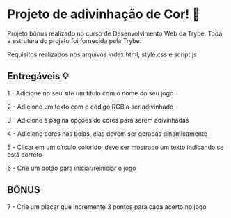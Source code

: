 # Projeto de adivinhação de Cor! 🚀

Projeto bônus realizado no curso de Desenvolvimento Web da Trybe. Toda a estrutura do projeto foi fornecida pela Trybe.

Requisitos realizados nos arquivos index.html, style.css e script.js

## Entregáveis 💡

1 - Adicione no seu site um título com o nome do seu jogo

2 - Adicione um texto com o código RGB a ser adivinhado

3 - Adicione à página opções de cores para serem adivinhadas

4 - Adicione cores nas bolas, elas devem ser geradas dinamicamente

5 - Clicar em um círculo colorido, deve ser mostrado um texto indicando se está correto

6 - Crie um botão para iniciar/reiniciar o jogo

## BÔNUS

7 - Crie um placar que incremente 3 pontos para cada acerto no jogo
